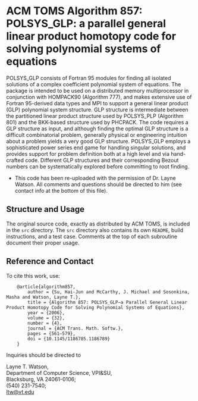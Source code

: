 # ACM TOMS Algorithm 857: POLSYS_GLP: a parallel general linear product homotopy code for solving polynomial systems of equations

POLSYS_GLP consists of Fortran 95 modules for finding all isolated solutions of a complex coefficient polynomial system of equations. The package is intended to be used on a distributed memory multiprocessor in conjunction with HOMPACK90 (Algorithm 777), and makes extensive use of Fortran 95-derived data types and MPI to support a general linear product (GLP) polynomial system structure. GLP structure is intermediate between the partitioned linear product structure used by POLSYS_PLP (Algorithm 801) and the BKK-based structure used by PHCPACK. The code requires a GLP structure as input, and although finding the optimal GLP structure is a difficult combinatorial problem, generally physical or engineering intuition about a problem yields a very good GLP structure. POLSYS_GLP employs a sophisticated power series end game for handling singular solutions, and provides support for problem definition both at a high level and via hand-crafted code. Different GLP structures and their corresponding Bezout numbers can be systematically explored before committing to root finding.

 - This code has been re-uploaded with the permission of Dr. Layne Watson.
   All comments and questions should be directed to him (see contact info at
   the bottom of this file).

## Structure and Usage

The original source code, exactly as distributed by ACM TOMS, is included in
the ``src`` directory.
The ``src`` directory also contains its own ``README``, build instructions,
and a test case.
Comments at the top of each subroutine document their proper usage.

## Reference and Contact

To cite this work, use:

```
    @article{algorithm857,
        author = {Su, Hai-Jun and McCarthy, J. Michael and Sosonkina, Masha and Watson, Layne T.},
        title = {Algorithm 857: POLSYS_GLP—a Parallel General Linear Product Homotopy Code for Solving Polynomial Systems of Equations},
        year = {2006},
        volume = {32},
        number = {4},
        journal = {ACM Trans. Math. Softw.},
        pages = {561–579},
        doi = {10.1145/1186785.1186789}
    }
```

Inquiries should be directed to

Layne T. Watson,  
Department of Computer Science, VPI&SU,  
Blacksburg, VA 24061-0106;  
(540) 231-7540;  
ltw@vt.edu  

